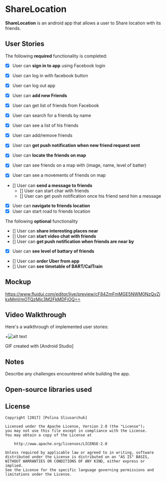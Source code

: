 # ShareLocation

**ShareLocation** is an android app that allows a user to Share location with its friends.

## User Stories

The following **required** functionality is completed:

* [X]	User can **sign in to app** using Facebook login
  * [X]	User can  log in with facebook button 
  * [X]	User can  log out app 


* [X]	User can **add new Friends**
  * [X]	User can  get list of friends from Facebook
  * [X]	User can  search for a friends by name
  * [X]	User can  see a list of his friends 
  * [X]	User can  add/remove friends 
         

* [X]	User can **get push notification when new friend request sent**
* [X]	User can **locate the friends on map**
  * [X]	User can  see friends on a map with (image, name, level of batter)
   * [X]	User can  see a movements of friends on map
* []	User can **send a message to friends**
   * []	User can  start char with friends
   * []	User can  get push notification once his friend send him a message
* [X]	User can **navigate to friends location** 
   * [X]	User can start road to friends location

The following **optional** functionality

* []	User can **share interesting places near**
* []	User can **start video chat with friends**
* []	User can **get push notification when friends are near by**
* [X]	User can **see level of battary of friends**
* []	User can **order Uber from app**
* []	User can **see timetable of BART/CalTrain**




## Mockup
https://www.fluidui.com/editor/live/preview/cF84ZmFmMGE5NWM0NzQyZjkxMmVmOTQzMjc3M2FkMDFiOQ==


## Video Walkthrough

Here's a walkthrough of implemented user stories:


+![alt text](https://github.com/HinaPolina/ShareLocation/blob/master/demo_sprint1.gif)

GIF created with [Android Studio]

## Notes

Describe any challenges encountered while building the app.

## Open-source libraries used

## License

    Copyright [2017] [Polina Sliusarchuk]

    Licensed under the Apache License, Version 2.0 (the "License");
    you may not use this file except in compliance with the License.
    You may obtain a copy of the License at

        http://www.apache.org/licenses/LICENSE-2.0

    Unless required by applicable law or agreed to in writing, software
    distributed under the License is distributed on an "AS IS" BASIS,
    WITHOUT WARRANTIES OR CONDITIONS OF ANY KIND, either express or implied.
    See the License for the specific language governing permissions and
    limitations under the License.

